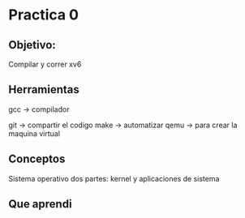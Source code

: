 # Practica 0
## Objetivo:
Compilar y correr xv6

## Herramientas
gcc -> compilador

git -> compartir el codigo
make -> automatizar
qemu -> para crear la maquina virtual

## Conceptos
Sistema operativo dos partes: kernel y aplicaciones de sistema

## Que aprendi
